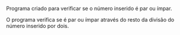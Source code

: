 Programa criado para verificar se o número inserido é par ou ímpar.

O programa verifica se é par ou ímpar através do resto da divisão do número inserido por dois.
